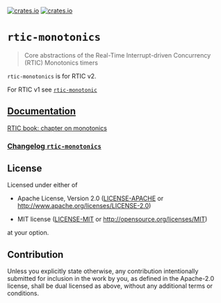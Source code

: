 [![crates.io](https://img.shields.io/crates/v/rtic-monotonics.svg)](https://crates.io/crates/rtic-monotonics)
[![crates.io](https://img.shields.io/crates/d/rtic-monotonics.svg)](https://crates.io/crates/rtic-monotonics)

# `rtic-monotonics`

> Core abstractions of the Real-Time Interrupt-driven Concurrency (RTIC) Monotonics timers

`rtic-monotonics` is for RTIC v2.

For RTIC v1 see [`rtic-monotonic`](https://github.com/rtic-rs/rtic-monotonic)

## [Documentation](https://docs.rs/rtic-monotonics)

[RTIC book: chapter on monotonics](https://rtic.rs/2/book/en/by-example/delay.html)

### [Changelog `rtic-monotonics`](https://github.com/rtic-rs/rtic/blob/master/rtic-monotonics/CHANGELOG.md)

## License

Licensed under either of

- Apache License, Version 2.0 ([LICENSE-APACHE](LICENSE-APACHE) or
  http://www.apache.org/licenses/LICENSE-2.0)

- MIT license ([LICENSE-MIT](LICENSE-MIT) or http://opensource.org/licenses/MIT)

at your option.

## Contribution

Unless you explicitly state otherwise, any contribution intentionally submitted
for inclusion in the work by you, as defined in the Apache-2.0 license, shall be
dual licensed as above, without any additional terms or conditions.
